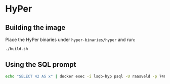 # HyPer

## Building the image

Place the HyPer binaries under `hyper-binaries/hyper` and run:

```bash
./build.sh
```

## Using the SQL prompt

```bash
echo "SELECT 42 AS x" | docker exec -i lsqb-hyp psql -U raasveld -p 7484 -h localhost lsqb
```
